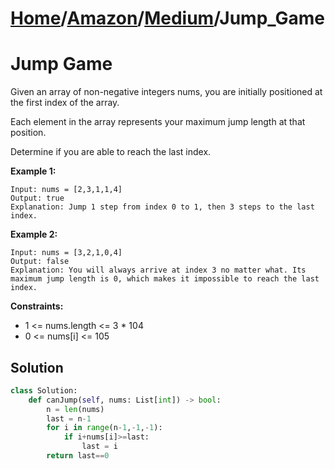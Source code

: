 # [Home](./../..)/[Amazon](./..)/[Medium](./)/Jump_Game
<h1>Jump Game</h1>

<p>
Given an array of non-negative integers nums, you are initially positioned at the first index of the array.

Each element in the array represents your maximum jump length at that position.

Determine if you are able to reach the last index.

</p>

<b>Example 1:</b>

    Input: nums = [2,3,1,1,4]
    Output: true
    Explanation: Jump 1 step from index 0 to 1, then 3 steps to the last index.
    
<b>Example 2:</b>

    Input: nums = [3,2,1,0,4]
    Output: false
    Explanation: You will always arrive at index 3 no matter what. Its maximum jump length is 0, which makes it impossible to reach the last index.
    
<b>Constraints:</b>

- 1 <= nums.length <= 3 * 104
- 0 <= nums[i] <= 105

<h2>Solution</h2>

```python
class Solution:
    def canJump(self, nums: List[int]) -> bool:
        n = len(nums)
        last = n-1
        for i in range(n-1,-1,-1):
            if i+nums[i]>=last:
                last = i
        return last==0
```
